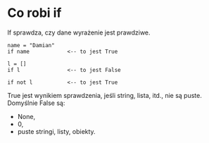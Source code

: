 # Co robi if
If sprawdza, czy dane wyrażenie jest prawdziwe.  

```
name = "Damian"
if name            <-- to jest True

l = []
if l               <-- to jest False

if not l           <-- to jest True
```

True jest wynikiem sprawdzenia, jeśli string, lista, itd., nie są puste.  
Domyślnie False są:  
- None,  
- 0,  
- puste stringi, listy, obiekty.
